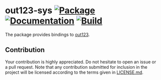 # out123-sys [![Package][package-img]][package-url] [![Documentation][documentation-img]][documentation-url] [![Build][build-img]][build-url]

The package provides bindings to [out123][1].

## Contribution

Your contribution is highly appreciated. Do not hesitate to open an issue or a
pull request. Note that any contribution submitted for inclusion in the project
will be licensed according to the terms given in [LICENSE.md](LICENSE.md).

[1]: https://www.mpg123.de/

[build-img]: https://travis-ci.org/stainless-steel/out123-sys.svg?branch=master
[build-url]: https://travis-ci.org/stainless-steel/out123-sys
[documentation-img]: https://docs.rs/out123-sys/badge.svg
[documentation-url]: https://docs.rs/out123-sys
[package-img]: https://img.shields.io/crates/v/out123-sys.svg
[package-url]: https://crates.io/crates/out123-sys
